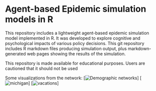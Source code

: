 Agent-based Epidemic simulation models in R
======

This repository includes a lightweight agent-based epidemic simulation model implemented in R. It was developed to explore cognitive and psychological impacts of various policy decisions.  This git repository includes R markdown files producing simulation output, plus markdown-generated web pages showing the results of the simulation.

This repository is made available for educational purposes. Users are cautioned that it should not be used


Some visualizations from the network:
[![Demographic networks](animations/networks.gif)]
[![michigan](animations/anim.gif)]
[![vacations](animations/animation.gif)]

